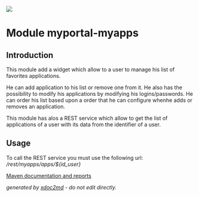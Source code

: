 ![](http://dev.lutece.paris.fr/jenkins/buildStatus/icon?job=module-myportal-myapps-deploy)
# Module myportal-myapps

## Introduction

This module add a widget which allow to a user to manage his list of favorites applications.

He can add application to his list or remove one from it. He also has the possibility to modify his applications by modifying his logins/passwords. He can order his list based upon a order that he can configure whenhe adds or removes an application.

This module has alos a REST service which allow to get the list of applications of a user with its data from the identifier of a user.

## Usage

To call the REST service you must use the following url: */rest/myapps/apps/${id_user}* 


[Maven documentation and reports](http://dev.lutece.paris.fr/plugins/module-myportal-myapps/)



 *generated by [xdoc2md](https://github.com/lutece-platform/tools-maven-xdoc2md-plugin) - do not edit directly.*
